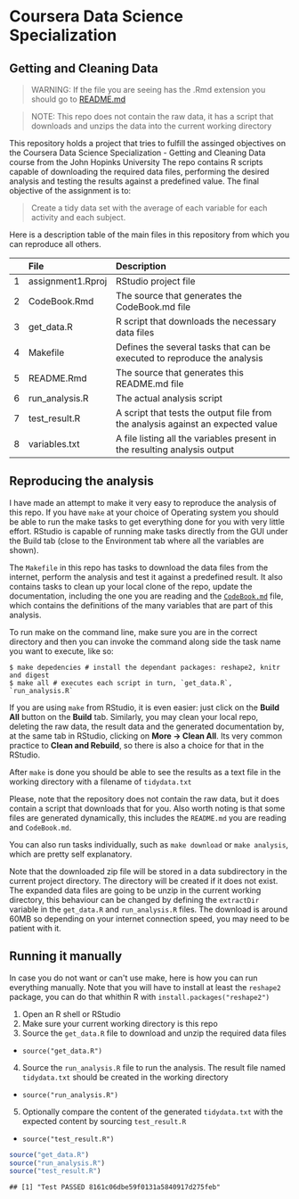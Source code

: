 # Coursera Data Science Specialization
## Getting and Cleaning Data
> WARNING: If the file you are seeing has the .Rmd extension you should go to [README.md](https://github.com/hlm/DS03-ProgrammingAssignment1/blob/master/README.md)


> NOTE: This repo does not contain the raw data, it has a script that downloads and unzips the data into the current working directory

This repository holds a project that tries to fulfill the assinged objectives on the 
Coursera Data Science Specialization - Getting and Cleaning Data course from the John Hopinks University
The repo contains R scripts capable of downloading the required data files, performing the desired analysis
and testing the results against a predefined value.
The final objective of the assignment is to:
> Create a tidy data set with the average of each variable for each activity and each subject.

Here is a description table of the main files in this repository from which you can reproduce all others.

|   |File              |Description                                                                     |
|:--|:-----------------|:-------------------------------------------------------------------------------|
|1  |assignment1.Rproj |RStudio project file                                                            |
|2  |CodeBook.Rmd      |The source that generates the CodeBook.md file                                  |
|3  |get_data.R        |R script that downloads the necessary data files                                |
|4  |Makefile          |Defines the several tasks that can be executed to reproduce the analysis        |
|5  |README.Rmd        |The source that generates this README.md file                                   |
|6  |run_analysis.R    |The actual analysis script                                                      |
|7  |test_result.R     |A script that tests the output file from the analysis against an expected value |
|8  |variables.txt     |A file listing all the variables present in the resulting analysis output       |

## Reproducing the analysis
I have made an attempt to make it very easy to reproduce the analysis of this repo. If you have `make` at 
your choice of Operating system you should be able to run the make tasks to get everything done for you with
very little effort. RStudio is capable of running make tasks directly from the GUI under the Build 
tab (close to the Environment tab where all the variables are shown).

The `Makefile` in this repo has tasks to download the data files from the internet, perform the analysis and
test it against a predefined result. It also contains tasks to clean up your local clone of the repo, 
update the documentation, including the one you are reading and the [`CodeBook.md`](https://github.com/hlm/DS03-ProgrammingAssignment1/blob/master/CodeBook.md) file, which contains the definitions of the many variables that are part of this analysis. 

To run make on the command line, make sure you are in the correct directory and then you can invoke the command along 
side the task name you want to execute, like so:

```{shell eval=FALSE}
$ make depedencies # install the dependant packages: reshape2, knitr and digest
$ make all # executes each script in turn, `get_data.R`, `run_analysis.R`
```

If you are using `make` from RStudio, it is even easier: just click on the **Build All** button on the **Build** tab. Similarly,
you may clean your local repo, deleting the raw data, the result data and the generated documentation by, at the same tab in
RStudio, clicking on **More -> Clean All**. Its very common practice to **Clean and Rebuild**, so there is also
a choice for that in the RStudio.

After `make` is done you should be able to see the results as a text file in the working directory with a filename
of `tidydata.txt`

Please, note that the repository does not contain the raw data, but it does contain a script that downloads that for you. Also
worth noting is that some files are generated dynamically, this includes the `README.md` you are reading and `CodeBook.md`.

You can also run tasks individually, such as `make download` or `make analysis`, which are pretty self explanatory.

Note that the downloaded zip file will be stored in a data subdirectory in the current project directory. The directory will
be created if it does not exist. The expanded data files are going to be unzip in the current working directory, this behaviour
can be changed by defining the `extractDir` variable in the `get_data.R` and `run_analysis.R` files. The download is around 60MB
so depending on your internet connection speed, you may need to be patient with it.

## Running it manually
In case you do not want or can't use make, here is how you can run everything manually. Note that you will have to install
at least the `reshape2` package, you can do that whithin R with `install.packages("reshape2")`

1. Open an R shell or RStudio
2. Make sure your current working directory is this repo
3. Source the `get_data.R` file to download and unzip the required data files
  + `source("get_data.R")`
4. Source the `run_analysis.R` file to run the analysis. The result file named `tidydata.txt` should be created in the working directory
  + `source("run_analysis.R")`
5. Optionally compare the content of the generated `tidydata.txt` with the expected content by sourcing `test_result.R`
  + `source("test_result.R")`


```r
source("get_data.R")
source("run_analysis.R")
source("test_result.R")
```

```
## [1] "Test PASSED 8161c06dbe59f0131a5840917d275feb"
```
